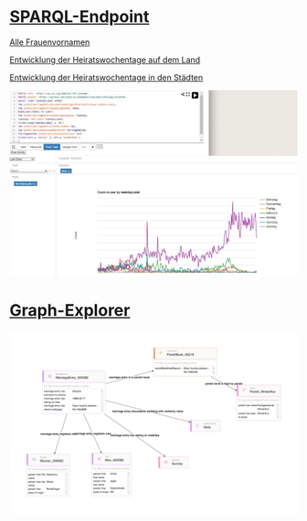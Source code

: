 # [SPARQL-Endpoint](https://int.lindas.admin.ch/sparql/)

[Alle Frauenvornamen](https://github.com/stazh/sw-ehedaten/blob/main/queries/elodzh/Frauenvornamen.sparql)

[Entwicklung der Heiratswochentage auf dem Land](https://github.com/stazh/sw-ehedaten/blob/main/queries/elodzh/wochentage_land.sparql)

[Entwicklung der Heiratswochentage in den Städten](https://github.com/stazh/sw-ehedaten/blob/main/queries/elodzh/wochentage_stadt.sparql)

<div align="center"><img src="bsp_abfrage.jpg" width="1200"></div>

# [Graph-Explorer](https://int.lindas.admin.ch/graph-explorer/)

<div align="center"><img src="elodzh_beispiel.png" width="1200"></div>
